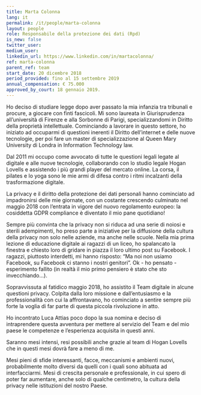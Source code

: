 ```yaml
---
title: Marta Colonna
lang: it
permalink: /it/people/marta-colonna
layout: people
role: Responsabile della protezione dei dati (Rpd)
is_new: false
twitter_user: 
medium_user:
linkedin_url: https://www.linkedin.com/in/martacolonna/
ref: marta-colonna
parent_ref: team
start_date: 20 dicembre 2018
period_provided: fino al 15 settembre 2019
annual_compensation: € 75.000
approved_by_court: 18 gennaio 2019.
---
```

Ho deciso di studiare legge dopo aver passato la mia infanzia tra tribunali e procure, a giocare con finti fascicoli. Mi sono laureata in Giurisprudenza all’università di Firenze e alla Sorbonne di Parigi, specializzandomi in Diritto della proprietà intellettuale. Cominciando a lavorare in questo settore, ho iniziato ad occuparmi di questioni inerenti il Diritto dell’internet e delle nuove tecnologie, per poi fare un master di specializzazione al Queen Mary University di Londra in Information Technology law. 

Dal 2011 mi occupo come avvocato di tutte le questioni legali legate al digitale e alle nuove tecnologie, collaborando con lo studio legale Hogan Lovells e assistendo i più grandi player del mercato online. La corsa, il pilates e lo yoga sono le mie armi di difesa contro i ritmi incalzanti della trasformazione digitale. 

La privacy e il diritto della protezione dei dati personali hanno cominciato ad impadronirsi delle mie giornate, con un costante crescendo culminato nel maggio 2018 con l’entrata in vigore del nuovo regolamento europeo: la cosiddetta GDPR compliance è diventato il mio pane quotidiano!

Sempre più convinta che la privacy non si riduca ad una serie di noiosi e sterili adempimenti, ho preso parte a iniziative per la diffusione della cultura della privacy non solo nelle aziende, ma anche nelle scuole. Nella mia prima lezione di educazione digitale ai ragazzi di un liceo, ho spalancato la finestra e chiesto loro di gridare in piazza il loro ultimo post su Facebook. I ragazzi, piuttosto interdetti, mi hanno risposto: “Ma noi non usiamo Facebook, su Facebook ci stanno i nostri genitori”. Ok - ho pensato -  esperimento fallito (in realtà il mio primo pensiero è stato che sto invecchiando…).

Sopravvissuta al fatidico maggio 2018, ho assistito il Team digitale in alcune questioni privacy. Colpita dalla loro missione e dall’entusiasmo e la professionalità con cui la affrontavano, ho cominciato a sentire sempre più forte la voglia di far parte di questa piccola rivoluzione in atto. 

Ho incontrato Luca Attias poco dopo la sua nomina e deciso di intraprendere questa avventura per mettere al servizio del Team e del mio paese le competenze e l’esperienza acquisita in questi anni. 

Saranno  mesi intensi, resi possibili anche grazie al team di Hogan Lovells che in questi mesi dovrà fare a meno di me. 

Mesi pieni di sfide interessanti, facce, meccanismi e ambienti nuovi, probabilmente molto diversi da quelli con i quali sono abituata ad interfacciarmi. Mesi di crescita personale e professionale, in cui spero di poter far aumentare, anche solo di qualche centimetro, la cultura della privacy nelle istituzioni del nostro Paese.
